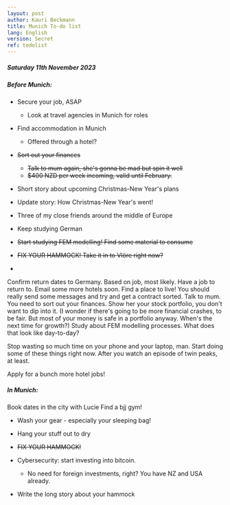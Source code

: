 ```yaml
---
layout: post
author: Kauri Beckmann
title: Munich To-do list
lang: English
version: Secret
ref: todolist
---
```


##### Saturday 11th November 2023

##### Before Munich:


* Secure your job, ASAP
  * Look at travel agencies in Munich for roles
* Find accommodation in Munich
  * Offered through a hotel?
* ~~Sort out your finances~~
  * ~~Talk to mum again, she's gonna be mad but spin it well~~
  * ~~$400 NZD per week incoming, valid until February.~~
* Short story about upcoming Christmas-New Year's plans
 * Update story: How Christmas-New Year's went!
  * Three of my close friends around the middle of Europe

* Keep studying German
* ~~Start studying FEM modelling! Find some material to consume~~
* ~~FIX YOUR HAMMOCK! Take it in to Vlöre right now?~~
* 


Confirm return dates to Germany. Based on job, most likely.
Have a job to return to. Email some more hotels soon.
Find a place to live! You should really send some messages and try and get a contract sorted.
Talk to mum. You need to sort out your finances. Show her your stock portfolio, you don't want to dip into it. (I wonder if there's going to be more financial crashes, to be fair. But most of your money is safe in a portfolio anyway. When's the next time for growth?)
Study about FEM modelling processes. What does that look like day-to-day?

Stop wasting so much time on your phone and your laptop, man. Start doing some of these things right now. After you watch an episode of twin peaks, at least.

Apply for a bunch more hotel jobs!

##### In Munich:
Book dates in the city with Lucie
Find a bjj gym!
* Wash your gear - especially your sleeping bag!
 * Hang your stuff out to dry
 * ~~FIX YOUR HAMMOCK!~~
* Cybersecurity: start investing into bitcoin.
   * No need for foreign investments, right? You have NZ and USA already.

* Write the long story about your hammock

